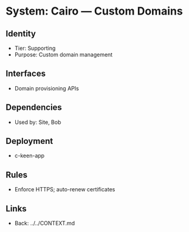 # System: Cairo — Custom Domains
## Identity
- Tier: Supporting
- Purpose: Custom domain management
## Interfaces
- Domain provisioning APIs
## Dependencies
- Used by: Site, Bob
## Deployment
- c-keen-app
## Rules
- Enforce HTTPS; auto-renew certificates
## Links
- Back: ../../CONTEXT.md

